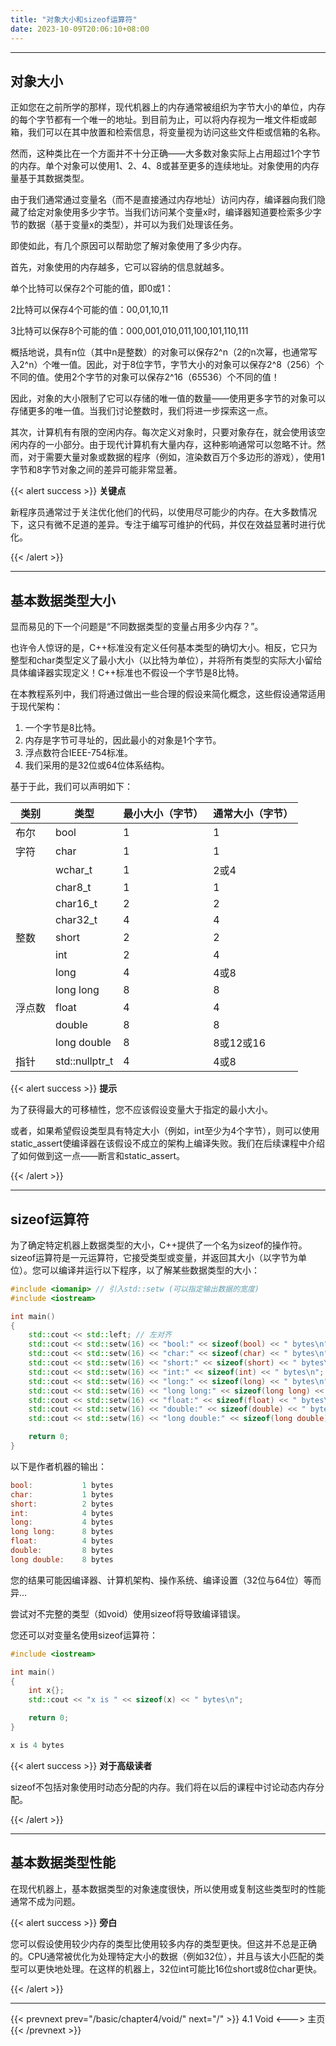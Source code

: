 ```yaml
---
title: "对象大小和sizeof运算符"
date: 2023-10-09T20:06:10+08:00
---
```


***
## 对象大小

正如您在之前所学的那样，现代机器上的内存通常被组织为字节大小的单位，内存的每个字节都有一个唯一的地址。到目前为止，可以将内存视为一堆文件柜或邮箱，我们可以在其中放置和检索信息，将变量视为访问这些文件柜或信箱的名称。

然而，这种类比在一个方面并不十分正确——大多数对象实际上占用超过1个字节的内存。单个对象可以使用1、2、4、8或甚至更多的连续地址。对象使用的内存量基于其数据类型。

由于我们通常通过变量名（而不是直接通过内存地址）访问内存，编译器向我们隐藏了给定对象使用多少字节。当我们访问某个变量x时，编译器知道要检索多少字节的数据（基于变量x的类型），并可以为我们处理该任务。

即使如此，有几个原因可以帮助您了解对象使用了多少内存。

首先，对象使用的内存越多，它可以容纳的信息就越多。

单个比特可以保存2个可能的值，即0或1：

2比特可以保存4个可能的值：00,01,10,11

3比特可以保存8个可能的值：000,001,010,011,100,101,110,111

概括地说，具有n位（其中n是整数）的对象可以保存2^n（2的n次幂，也通常写入2^n）个唯一值。因此，对于8位字节，字节大小的对象可以保存2^8（256）个不同的值。使用2个字节的对象可以保存2^16（65536）个不同的值！

因此，对象的大小限制了它可以存储的唯一值的数量——使用更多字节的对象可以存储更多的唯一值。当我们讨论整数时，我们将进一步探索这一点。

其次，计算机有有限的空闲内存。每次定义对象时，只要对象存在，就会使用该空闲内存的一小部分。由于现代计算机有大量内存，这种影响通常可以忽略不计。然而，对于需要大量对象或数据的程序（例如，渲染数百万个多边形的游戏），使用1字节和8字节对象之间的差异可能非常显著。

{{< alert success >}}
**关键点**

新程序员通常过于关注优化他们的代码，以使用尽可能少的内存。在大多数情况下，这只有微不足道的差异。专注于编写可维护的代码，并仅在效益显著时进行优化。

{{< /alert >}}

***
## 基本数据类型大小

显而易见的下一个问题是“不同数据类型的变量占用多少内存？”。

也许令人惊讶的是，C++标准没有定义任何基本类型的确切大小。相反，它只为整型和char类型定义了最小大小（以比特为单位），并将所有类型的实际大小留给具体编译器实现定义！C++标准也不假设一个字节是8比特。

在本教程系列中，我们将通过做出一些合理的假设来简化概念，这些假设通常适用于现代架构：

1. 一个字节是8比特。
2. 内存是字节可寻址的，因此最小的对象是1个字节。
3. 浮点数符合IEEE-754标准。
4. 我们采用的是32位或64位体系结构。

基于于此，我们可以声明如下：

|  类别 |  类型  |  最小大小（字节） |  通常大小（字节） |
|  ----  | ----  | ----  | ----  |
| 布尔 | bool | 1 | 1 |
| 字符 | char | 1 | 1 |
|  | wchar_t | 1 | 2或4 |
|  | char8_t | 1 | 1 |
|  | char16_t | 2 | 2 |
|  | char32_t | 4 | 4 |
| 整数 | short | 2 | 2 |
|  | int | 2 | 4 |
|  | long | 4 | 4或8 |
|  | long long | 8 | 8 |
| 浮点数 | float | 4 | 4 |
|  | double | 8 | 8 |
|  | long double | 8 | 8或12或16 |
| 指针 | std::nullptr_t | 4 | 4或8 |

{{< alert success >}}
**提示**

为了获得最大的可移植性，您不应该假设变量大于指定的最小大小。

或者，如果希望假设类型具有特定大小（例如，int至少为4个字节），则可以使用static_assert使编译器在该假设不成立的架构上编译失败。我们在后续课程中介绍了如何做到这一点——断言和static_assert。

{{< /alert >}}

***
## sizeof运算符

为了确定特定机器上数据类型的大小，C++提供了一个名为sizeof的操作符。sizeof运算符是一元运算符，它接受类型或变量，并返回其大小（以字节为单位）。您可以编译并运行以下程序，以了解某些数据类型的大小：

```C++
#include <iomanip> // 引入std::setw (可以指定输出数据的宽度)
#include <iostream>

int main()
{
    std::cout << std::left; // 左对齐
    std::cout << std::setw(16) << "bool:" << sizeof(bool) << " bytes\n";
    std::cout << std::setw(16) << "char:" << sizeof(char) << " bytes\n";
    std::cout << std::setw(16) << "short:" << sizeof(short) << " bytes\n";
    std::cout << std::setw(16) << "int:" << sizeof(int) << " bytes\n";
    std::cout << std::setw(16) << "long:" << sizeof(long) << " bytes\n";
    std::cout << std::setw(16) << "long long:" << sizeof(long long) << " bytes\n";
    std::cout << std::setw(16) << "float:" << sizeof(float) << " bytes\n";
    std::cout << std::setw(16) << "double:" << sizeof(double) << " bytes\n";
    std::cout << std::setw(16) << "long double:" << sizeof(long double) << " bytes\n";

    return 0;
}
```

以下是作者机器的输出：

```C++
bool:           1 bytes
char:           1 bytes
short:          2 bytes
int:            4 bytes
long:           4 bytes
long long:      8 bytes
float:          4 bytes
double:         8 bytes
long double:    8 bytes
```

您的结果可能因编译器、计算机架构、操作系统、编译设置（32位与64位）等而异…

尝试对不完整的类型（如void）使用sizeof将导致编译错误。

您还可以对变量名使用sizeof运算符：

```C++
#include <iostream>

int main()
{
    int x{};
    std::cout << "x is " << sizeof(x) << " bytes\n";

    return 0;
}
```

```C++
x is 4 bytes
```

{{< alert success >}}
**对于高级读者**

sizeof不包括对象使用时动态分配的内存。我们将在以后的课程中讨论动态内存分配。

{{< /alert >}}

***
## 基本数据类型性能

在现代机器上，基本数据类型的对象速度很快，所以使用或复制这些类型时的性能通常不成为问题。

{{< alert success >}}
**旁白**

您可以假设使用较少内存的类型比使用较多内存的类型更快。但这并不总是正确的。CPU通常被优化为处理特定大小的数据（例如32位），并且与该大小匹配的类型可以更快地处理。在这样的机器上，32位int可能比16位short或8位char更快。

{{< /alert >}}

***

{{< prevnext prev="/basic/chapter4/void/" next="/" >}}
4.1 Void
<--->
主页
{{< /prevnext >}}
